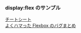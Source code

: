 ### display:flex のサンプル

[チートシート](https://www.webcreatorbox.com/tech/css-flexbox-cheat-sheet)  
[よくハマった Flexbox のバグまとめ](https://note.com/takamoso/n/n32c4e6904cf7)
